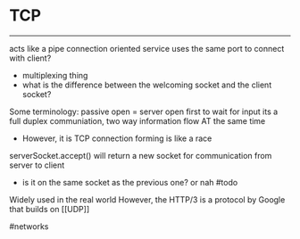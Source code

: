 # TCP
---
acts like a pipe
connection oriented service
uses the same port to connect with client?
- multiplexing thing
- what is the difference between the welcoming socket and the client socket?

Some terminology: passive open = server open first to wait for input
its a full duplex communiation, two way information flow AT the same time
- However, it is TCP connection forming is like a race

serverSocket.accept() will return a new socket for communication from server to client
- is it on the same socket as the previous one? or nah #todo  

Widely used in the real world
However, the HTTP/3 is a protocol by Google that builds on [[UDP]] 

#networks 